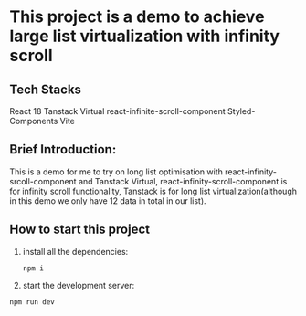 # This project is a demo to achieve large list virtualization with infinity scroll

## Tech Stacks
React 18
Tanstack Virtual
react-infinite-scroll-component
Styled-Components
Vite

## Brief Introduction:
This is a demo for me to try on long list optimisation with react-infinity-srcoll-component and Tanstack Virtual, react-infinity-scroll-component is for infinity scroll functionality,
Tanstack is for long list virtualization(although in this demo we only have 12 data in total in our list).

## How to start this project
1. install all the dependencies:
   ```
   npm i
   ```
2. start the development server:
  ```
  npm run dev
  ```